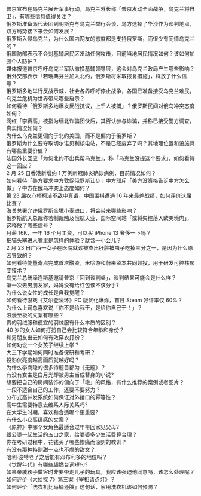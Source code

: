 普京宣布在乌克兰展开军事行动，乌克兰外长称「普京发动全面战争，乌克兰将自卫」，有哪些信息值得关注？  
俄罗斯准备派代表团到明斯克与乌克兰举行会谈，乌方选择了华沙作为谈判地点，双方局势接下来会如何发展？  
俄罗斯入侵乌克兰，为什么国内网友的态度都是支持俄罗斯，而很少有同情乌克兰的？  
俄国防部表示不会对基辅居民区发动任何攻击，目前当地居民情况如何？该如何加强个人防护？  
媒体报道普京呼吁乌克兰军队撤换基辅领导层，这会对乌克兰政局产生哪些影响？  
俄外交部表示「若瑞典芬兰加入北约，俄罗斯将采取报复措施」，释放了什么信号？  
俄罗斯多地举行反战示威，社会各界呼吁停止战争，各国已准备接受乌克兰难民，乌克兰危机为世界带来哪些启示？  
如何看待「俄罗斯多地爆发反战抗议，上千人被捕」？俄罗斯民间对俄乌冲突态度如何？  
网红「李赛高」被指为缅北诈骗团伙后，其否认参与诈骗，并称已接受警方调查，真实情况如何？  
为什么乌克兰更偏向于北约美国，而不是偏向于俄罗斯？  
俄罗斯为什么要夺取切尔诺贝利核电站，不是已经废弃了吗？其地理位置和设施具有哪些重要价值？  
法国外长回应「为何北约不出兵帮乌克兰」，称「乌克兰没提这个要求」，如何看待这一回应？  
2 月 25 日香港新增约 1 万例新冠肺炎确诊病例，目前情况如何？  
如何看待「美方要求中方敦促俄罗斯让步」中方驳斥「美方没资格告诉中方怎么做」？中方在俄乌冲突上态度如何？  
第 23 届农心杯柯洁不敌申真谞，中国围棋遭遇 16 年来最差战绩，如何评价这届比赛？  
海关总署允许俄罗斯全境小麦进口，将会带来哪些影响？  
俄罗斯航天总裁称若制裁触及俄航天业，国际空间站「或将失控落入欧美境内」，这释放了哪些信号？  
月薪 16K，一年 16 个月工资，可以买 iPhone 13 奢侈一下吗？  
把猫头塞进人嘴里是怎样的体验？就含一小会儿？  
2 月 23 日广西一女子在医院就诊被查出肝脏被虫子吃掉三分之一，是因为什么原因导致的？  
如何看待能量奇点完成首次融资，米哈游和蔚来资本共同领投，用于研发可控核聚变技术？  
乌克兰总统泽连斯基邀请普京「回到谈判桌」，谈判结果可能会是什么样？  
第一次去男朋友家，妈妈没有给红包该不该分手?  
为什么说女性的成长是自我觉醒？  
如何看待游戏《艾尔登法环》PC 版优化爆炸，首日 Steam 好评率仅 60%？  
为什么上司总喜欢说「你不是给我干，是给你自己干！」？  
浪漫至极的文案有哪些？  
贵的羽绒服和便宜的羽绒服有什么本质的区别？  
40 岁的女人如何打扮自己会比较符合年龄和身份？  
和男朋友出去如何有效穿衣打扮？  
如何劝说一个女孩子继续上学？  
大三下学期如何同时准备保研和考研？  
投影仪亮度越高画质就越好吗？  
为什么李商隐的很多诗题目都为《无题》？  
有没有女主是白月光却被男主当成替身的小说?  
想要把自己的房间装饰的偏向于「宅」的风格，有什么推荐的案例或者图片？  
一段不适合自己的工作，还要不要努力？  
分布式高并发系统如何保证对外接口的幂等性？  
高中生需要特意去维系人际关系吗?  
在大学生时期，喜欢和合适哪个更重要?  
有什么小众高级感的文案？  
《原神》中哪个女角色最适合过年带回家见父母?  
跟公婆一起生活的五口之家，给婆婆多少生活费算合理？  
你在考研过程中，花钱买了哪些惨痛而深刻的教训？  
有没有那种特别甜一点也不虐的甜文？  
哈利·波特老了之后能有邓布利多的地位吗？  
《觉醒年代》有哪些超燃台词短句?  
如果亲戚孩子做客时非要带走儿子的玩具，我应该强迫他同意吗，该怎么处理呢？  
如何评价《大侦探 7》第三案《宰相请点灯》？  
如何评价「洗衣机比马桶还脏」这句话，家用洗衣机该如何预防？  
